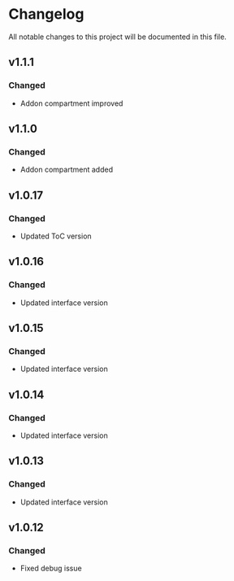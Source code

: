 # Changelog
All notable changes to this project will be documented in this file.

## v1.1.1
### Changed
 - Addon compartment improved

## v1.1.0
### Changed
 - Addon compartment added

## v1.0.17
### Changed
 - Updated ToC version

## v1.0.16
### Changed
 - Updated interface version

## v1.0.15
### Changed
 - Updated interface version

## v1.0.14
### Changed
 - Updated interface version

## v1.0.13
### Changed
 - Updated interface version

## v1.0.12
### Changed
 - Fixed debug issue